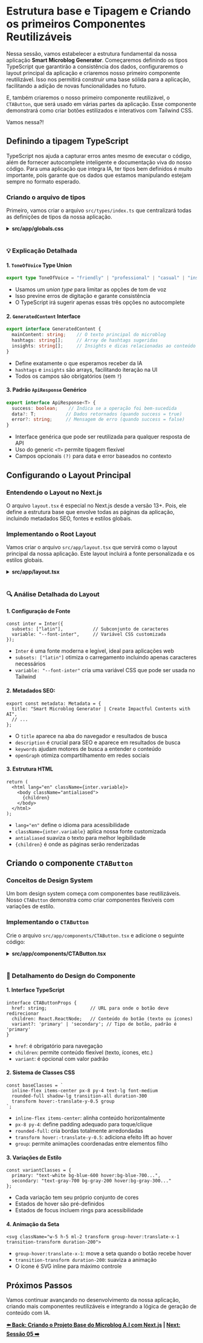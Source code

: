# Estrutura base e Tipagem e Criando os primeiros Componentes Reutilizáveis

Nessa sessão, vamos estabelecer a estrutura fundamental da nossa aplicação **Smart Microblog Generator**. Começaremos definindo os tipos TypeScript que garantirão a consistência dos dados, configuraremos o layout principal da aplicação e criaremos nosso primeiro componente reutilizável. Isso nos permitirá construir uma base sólida para a aplicação, facilitando a adição de novas funcionalidades no futuro.

E, também criaremos o nosso primeiro componente reutilizável, o `CTAButton`, que será usado em várias partes da aplicação. Esse componente demonstrará como criar botões estilizados e interativos com Tailwind CSS.

Vamos nessa?! 

## Definindo a tipagem TypeScript

TypeScript nos ajuda a capturar erros antes mesmo de executar o código, além de fornecer autocomplete inteligente e documentação viva do nosso código. Para uma aplicação que integra IA, ter tipos bem definidos é muito importante, pois garante que os dados que estamos manipulando estejam sempre no formato esperado.


### Criando o arquivo de tipos

Primeiro, vamos criar o arquivo `src/types/index.ts` que centralizará todas as definições de tipos da nossa aplicação.

<details><summary><b>src/app/globals.css</b></summary>
<br/>

```typescript
export interface GeneratedContent {
  mainContent: string;    // O texto principal do microblog
  hashtags: string[];     // Array de hashtags sugeridas
  insights: string[];     // Insights e dicas relacionadas ao conteúdo
}

// Interface para o estado do formulário de geração
export interface FormState {
  topic: string;              // Tópico sobre o qual gerar conteúdo
  toneOfVoice: ToneOfVoice;   // Tom de voz selecionado
  keywords: string;           // Palavras-chave opcionais
}

// Interface genérica para respostas da API
export interface ApiResponse<T> {
  success: boolean;    // Indica se a operação foi bem-sucedida
  data?: T;           // Dados retornados (quando success = true)
  error?: string;     // Mensagem de erro (quando success = false)
}

// Interface específica para requisições de geração
export interface GenerateApiRequest {
  topic: string;       // Tópico obrigatório
  tone: string;        // Tom de voz
  keywords?: string;   // Palavras-chave opcionais
}

// Interface específica para respostas de geração
export interface GenerateApiResponse {
  success: boolean;
  content?: GeneratedContent;  // Conteúdo gerado pela IA
  error?: string;
}

```

</details>
<br/>

### 💡 Explicação Detalhada

#### 1. `ToneOfVoice` Type Union

```typescript
export type ToneOfVoice = "friendly" | "professional" | "casual" | "inspirational";
```

- Usamos um _union type_ para limitar as opções de tom de voz
- Isso previne erros de digitação e garante consistência
- O TypeScript irá sugerir apenas essas três opções no autocomplete

#### 2. `GeneratedContent` Interface

```typescript
export interface GeneratedContent {
  mainContent: string;    // O texto principal do microblog
  hashtags: string[];     // Array de hashtags sugeridas
  insights: string[];     // Insights e dicas relacionadas ao conteúdo
}
```

- Define exatamente o que esperamos receber da IA
- `hashtags` e `insights` são arrays, facilitando iteração na UI
- Todos os campos são obrigatórios (sem `?`)

#### 3. Padrão `ApiResponse` Genérico

```typescript
export interface ApiResponse<T> {
  success: boolean;    // Indica se a operação foi bem-sucedida
  data?: T;           // Dados retornados (quando success = true)
  error?: string;     // Mensagem de erro (quando success = false)
}
```

- Interface genérica que pode ser reutilizada para qualquer resposta de API
- Uso do generic `<T>` permite tipagem flexível
- Campos opcionais `(?)` para data e error baseados no contexto

## Configurando o Layout Principal

### Entendendo o Layout no Next.js

O arquivo `layout.tsx` é especial no Next.js desde a versão 13+. Pois, ele define a estrutura base que envolve todas as páginas da aplicação, incluindo metadados SEO, fontes e estilos globais.

### Implementando o Root Layout

Vamos criar o arquivo `src/app/layout.tsx` que servirá como o layout principal da nossa aplicação. Este layout incluirá a fonte personalizada e os estilos globais.

<details><summary><b>src/app/layout.tsx</b></summary>
<br/>

```tsx
import type { Metadata } from "next";
import { Inter } from "next/font/google";
import "./globals.css";

// Configuração da fonte Inter do Google Fonts
const inter = Inter({ 
  subsets: ["latin"],           // Subconjunto de caracteres
  variable: "--font-inter",     // Variável CSS customizada
});

// Metadados da aplicação para SEO
export const metadata: Metadata = {
  title: "Smart Microblog Generator | Create Impactful Contents with AI",
  description: "Transform your ideas into engaging microblogs with AI. Generate optimized social media content with different tones of voice and trend-based insights.",
  
  // Palavras-chave para otimização de busca
  keywords: [
    "microblogging",
    "AI content generation", 
    "social media",
    "content creation",
    "smart microblog",
    "AI writing assistant",
    "content optimization",
    "engaging content",
    "social media strategy",
  ],
  
  // Informações sobre o autor
  authors: [{ 
    name: "Glaucia Lemos", 
    url: "https://www.youtube.com/@GlauciaLemos" 
  }],
  
  // Metadados para redes sociais (Open Graph)
  openGraph: {
    title: "Smart Microblog Generator",
    description: "Transform your ideas into engaging microblogs with AI.",
    type: "website",
  },
};

// Componente de layout principal
export default function RootLayout({
  children,
}: Readonly<{
  children: React.ReactNode;
}>) {
  return (
    <html lang="en" className={inter.variable}>
      <body className="antialiased">
        {children}
      </body>
    </html>
  );
}
```

</details>
<br/>

### 🔍 Análise Detalhada do Layout

#### 1. Configuração de Fonte

```tsx
const inter = Inter({ 
  subsets: ["latin"],           // Subconjunto de caracteres
  variable: "--font-inter",     // Variável CSS customizada
});
```

- `Inter` é uma fonte moderna e legível, ideal para aplicações web
- `subsets: ["latin"]` otimiza o carregamento incluindo apenas caracteres necessários
- `variable: "--font-inter"` cria uma variável CSS que pode ser usada no Tailwind

#### 2. Metadados SEO:

```tsx
export const metadata: Metadata = {
  title: "Smart Microblog Generator | Create Impactful Contents with AI",
  // ...
};
```

- O `title` aparece na aba do navegador e resultados de busca
- `description` é crucial para SEO e aparece em resultados de busca
- `keywords` ajudam motores de busca a entender o conteúdo
- `openGraph` otimiza compartilhamento em redes sociais

#### 3. Estrutura HTML

```tsx
return (
  <html lang="en" className={inter.variable}>
    <body className="antialiased">
      {children}
    </body>
  </html>
);
```

- `lang="en"` define o idioma para acessibilidade
- `className={inter.variable}` aplica nossa fonte customizada
- `antialiased` suaviza o texto para melhor legibilidade
- `{children}` é onde as páginas serão renderizadas

## Criando o componente `CTAButton`

### Conceitos de Design System

Um bom design system começa com componentes base reutilizáveis. Nosso `CTAButton` demonstra como criar componentes flexíveis com variações de estilo.

### Implementando o `CTAButton`

Crie o arquivo `src/app/components/CTAButton.tsx` e adicione o seguinte código:

<details><summary><b>src/app/components/CTAButton.tsx</b></summary>
<br/>

```tsx
import Link from "next/link";

interface CTAButtonProps {
  href: string;
  children: React.ReactNode;
  variant?: 'primary' | 'secondary';
}

export default function CTAButton({
  href,
  children,
  variant = 'primary',
}: CTAButtonProps) {
  const baseClasses = 'inline-flex items-center px-8 py-4 text-lg font-medium rounded-full shadow-lg transition-all duration-300 transform hover:-translate-y-0.5 group';

  const variantClasses = {
    primary: 'text-white bg-blue-600 hover:bg-blue-700 hover:shadow-xl focus:outline-none focus:ring-2 focus:ring-offset-2 focus:ring-blue-500',
    secondary: 'text-gray-700 bg-gray-200 hover:bg-gray-300 hover:shadow-xl focus:outline-none focus:ring-2 focus:ring-offset-2 focus:ring-gray-500'
  }

  return (
    <Link
      href={href}
      className={`${baseClasses} ${variantClasses[variant]}`}
    >
      <span>{children}</span>
      <svg
        className='w-5 h-5 ml-2 transform group-hover:translate-x-1 transition-transform duration-200'
        fill='none'
        stroke='currentColor'
        viewBox='0 0 24 24'
      >
      <path
        strokeLinecap='round'
        strokeLinejoin='round'
        strokeWidth={2}
        d='M13 7l5 5m0 0l-5 5m5-5H6'
      />
      </svg>
    </Link>
  );
}
```

</details>
<br/>

### 🎨 Detalhamento do Design do Componente

#### 1. Interface TypeScript

```tsx
interface CTAButtonProps {
  href: string;                // URL para onde o botão deve redirecionar
  children: React.ReactNode;   // Conteúdo do botão (texto ou ícones)
  variant?: 'primary' | 'secondary'; // Tipo de botão, padrão é 'primary'
}
```

- `href`: é obrigatório para navegação
- `children`: permite conteúdo flexível (texto, ícones, etc.)
- `variant`: é opcional com valor padrão

#### 2. Sistema de Classes CSS

```tsx
const baseClasses = `
  inline-flex items-center px-8 py-4 text-lg font-medium 
  rounded-full shadow-lg transition-all duration-300 
  transform hover:-translate-y-0.5 group
`;
```

- `inline-flex items-center`: alinha conteúdo horizontalmente
- `px-8 py-4`: define padding adequado para toque/clique
- `rounded-full`: cria bordas totalmente arredondadas
- `transform hover:-translate-y-0.5`: adiciona efeito lift ao hover
- `group`: permite animações coordenadas entre elementos filho

#### 3. Variações de Estilo

```tsx
const variantClasses = {
  primary: "text-white bg-blue-600 hover:bg-blue-700...",
  secondary: "text-gray-700 bg-gray-200 hover:bg-gray-300..."
};
```

- Cada variação tem seu próprio conjunto de cores
- Estados de hover são pré-definidos
- Estados de focus incluem rings para acessibilidade

#### 4. Animação da Seta

```tsx
<svg className="w-5 h-5 ml-2 transform group-hover:translate-x-1 transition-transform duration-200">
```

- `group-hover:translate-x-1`: move a seta quando o botão recebe hover
- `transition-transform duration-200`: suaviza a animação
- O ícone é SVG inline para máximo controle

## Próximos Passos

Vamos continuar avançando no desenvolvimento da nossa aplicação, criando mais componentes reutilizáveis e integrando a lógica de geração de conteúdo com IA.

**[⬅️ Back: Criando o Projeto Base do Microblog A.I com Next.js](./03-initial-project-nextjs.md) | [Next: Sessão 05 ➡️](./05-session.md)**
